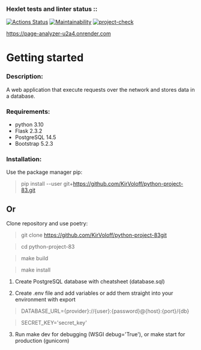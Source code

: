 ### Hexlet tests and linter status ::
[![Actions Status](https://github.com/KirVoloff/python-project-83/workflows/hexlet-check/badge.svg)](https://github.com/KirVoloff/python-project-83/actions)
[![Maintainability](https://api.codeclimate.com/v1/badges/30cfc7232ea9f0f66ffb/maintainability)](https://codeclimate.com/github/KirVoloff/python-project-83/maintainability)
[![project-check](https://github.com/KirVoloff/python-project-83/actions/workflows/project-check.yml/badge.svg)](https://github.com/KirVoloff/python-project-83/actions/workflows/project-check.yml)

https://page-analyzer-u2a4.onrender.com

# Getting started


### Description:

A web application that execute requests over the network and stores data in a database.


### Requirements:

* python 3.10
* Flask 2.3.2
* PostgreSQL 14.5
* Bootstrap 5.2.3


### Installation:

Use the package manager pip:

>    pip install --user git+https://github.com/KirVoloff/python-project-83.git

## Or

Clone repository and use poetry:

>    git clone https://github.com/KirVoloff/python-project-83git

>    cd python-project-83

>    make build

>    make install

1. Create PostgreSQL database with cheatsheet (database.sql)

2. Create .env file and add variables or add them straight into your environment with export

>    DATABASE_URL={provider}://{user}:{password}@{host}:{port}/{db}

>    SECRET_KEY='secret_key'

3. Run make dev for debugging (WSGI debug='True'), or make start for production (gunicorn)
